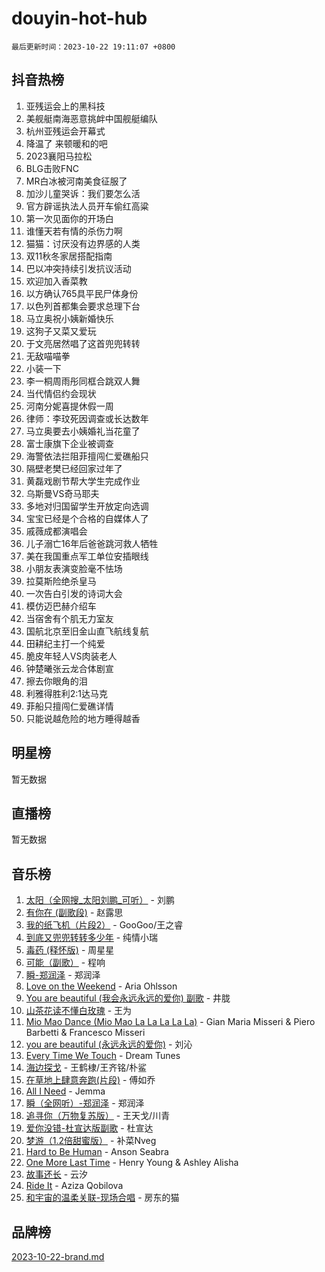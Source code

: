 # douyin-hot-hub

`最后更新时间：2023-10-22 19:11:07 +0800`

## 抖音热榜

1. 亚残运会上的黑科技
1. 美舰艇南海恶意挑衅中国舰艇编队
1. 杭州亚残运会开幕式
1. 降温了 来顿暖和的吧
1. 2023襄阳马拉松
1. BLG击败FNC
1. MR白冰被河南美食征服了
1. 加沙儿童哭诉：我们要怎么活
1. 官方辟谣执法人员开车偷红高粱
1. 第一次见面你的开场白
1. 谁懂天若有情的杀伤力啊
1. 猫猫：讨厌没有边界感的人类
1. 双11秋冬家居搭配指南
1. 巴以冲突持续引发抗议活动
1. 欢迎加入香菜教
1. 以方确认765具平民尸体身份
1. 以色列首都集会要求总理下台
1. 马立奥祝小姨新婚快乐
1. 这狗子又菜又爱玩
1. 于文亮居然唱了这首兜兜转转
1. 无敌喵喵拳
1. 小装一下
1. 李一桐周雨彤同框合跳双人舞
1. 当代情侣约会现状
1. 河南分妮喜提休假一周
1. 律师：李玟死因调查或长达数年
1. 马立奥要去小姨婚礼当花童了
1. 富士康旗下企业被调查
1. 海警依法拦阻菲擅闯仁爱礁船只
1. 隔壁老樊已经回家过年了
1. 黄磊戏剧节帮大学生完成作业
1. 乌斯曼VS奇马耶夫
1. 多地对归国留学生开放定向选调
1. 宝宝已经是个合格的自媒体人了
1. 戚薇成都演唱会
1. 儿子溺亡16年后爸爸跳河救人牺牲
1. 美在我国重点军工单位安插眼线
1. 小朋友表演变脸毫不怯场
1. 拉莫斯险绝杀皇马
1. 一次告白引发的诗词大会
1. 模仿迈巴赫介绍车
1. 当宿舍有个肌无力室友
1. 国航北京至旧金山直飞航线复航
1. 田耕纪主打一个纯爱
1. 脆皮年轻人VS肉装老人
1. 钟楚曦张云龙合体剧宣
1. 擦去你眼角的泪
1. 利雅得胜利2:1达马克
1. 菲船只擅闯仁爱礁详情
1. 只能说越危险的地方睡得越香

## 明星榜

暂无数据

## 直播榜

暂无数据

## 音乐榜

1. [太阳（全网搜_太阳刘鹏_可听）](https://sf6-cdn-tos.douyinstatic.com/obj/tos-cn-ve-2774/ogWbyIQnlBFImVbeDocRdCIYtBHlbJXgfZMvgz) - 刘鹏
1. [有你在 (副歌段)](https://sf3-cdn-tos.douyinstatic.com/obj/tos-cn-ve-2774/o8zImmNsI8B0yfAW5FKAB1oBhkMAlIrwsZEi1V) - 赵露思
1. [我的纸飞机（片段2）](https://sf3-cdn-tos.douyinstatic.com/obj/tos-cn-ve-2774/oM2ZrKcg2CD5AeRB2gkeXOFB1IxAGJdZPazYHf) - GooGoo/王之睿
1. [到底又兜兜转转多少年](https://sf6-cdn-tos.douyinstatic.com/obj/tos-cn-ve-2774/os1AQ0obZlDYZQByBsnEHx8h9OoIgCJgXeOfwt) - 纯情小瑞
1. [毒药 (释怀版)](https://sf3-cdn-tos.douyinstatic.com/obj/tos-cn-ve-2774/oYILMEAzspdZBIzy4frJNB8ZHPHWAhiwowd4Ad) - 周星星
1. [可能（副歌）](https://sf6-cdn-tos.douyinstatic.com/obj/tos-cn-ve-2774/cde1731888894259b333569393c2fb51) - 程响
1. [瞬-郑润泽](https://sf6-cdn-tos.douyinstatic.com/obj/tos-cn-ve-2774/oYXHIohzvbNAzBhHgyksWpRM4bfkDsBdBDAynw) - 郑润泽
1. [Love on the Weekend](https://sf6-cdn-tos.douyinstatic.com/obj/tos-cn-ve-2774/o4tVQen5ZtBZEMlD1CDIepBC2OigkU1KQkb1vd) - Aria Ohlsson
1. [You are beautiful (我会永远永远的爱你) 副歌](https://sf3-cdn-tos.douyinstatic.com/obj/tos-cn-ve-2774/o4NlnjbBAIAhg5wOCWzJoyMzkIqGxYsR7f3W4Q) - 井胧
1. [山茶花读不懂白玫瑰](https://sf3-cdn-tos.douyinstatic.com/obj/tos-cn-ve-2774/osfn8B7DktrRHEPJgPCfDbw7QDQEkwC16BxZg9) - 王为
1. [Mio Mao Dance (Mio Mao La La La La La)](https://sf6-cdn-tos.douyinstatic.com/obj/tos-cn-ve-2774/owhJZ1sWIABNvU3gOxlwztm0oAfMK58zHXT8GM) - Gian Maria Misseri & Piero Barbetti & Francesco Misseri
1. [you are beautiful (永远永远的爱你)](https://sf6-cdn-tos.douyinstatic.com/obj/tos-cn-ve-2774/7f5e088a940e42b487e76fd10d0ffcfd) - 刘沁
1. [Every Time We Touch](https://sf3-cdn-tos.douyinstatic.com/obj/tos-cn-ve-2774/ogN6lUKQeBBfEVhIOMikG1CcJjugxk1tztZyhP) - Dream Tunes
1. [海边探戈](https://sf6-cdn-tos.douyinstatic.com/obj/tos-cn-ve-2774/os9gE0VQCGqt6VQkZDyBBYvfSDY0QFe3vVmubn) - 王鹤棣/王齐铭/朴鲨
1. [在草地上肆意奔跑(片段)](https://sf3-cdn-tos.douyinstatic.com/obj/tos-cn-ve-2774/8831d494742f45dabdfa8adb8b817259) - 傅如乔
1. [All I Need](https://sf6-cdn-tos.douyinstatic.com/obj/tos-cn-ve-2774/e8b55ca1d1fa4f90a60c22b8ece170ac) - Jemma
1. [瞬（全网听）-郑润泽](https://sf6-cdn-tos.douyinstatic.com/obj/tos-cn-ve-2774/o4Vb9eJZClCZTnRQYy0BRSeHGrDtrkrQgIBvQt) - 郑润泽
1. [追寻你（万物复苏版）](https://sf6-cdn-tos.douyinstatic.com/obj/tos-cn-ve-2774/oYeAZJsbjIDit9APmBg8u6uDUQnHmoCf3gbo74) - 王天戈/川青
1. [爱你没错-杜宣达版副歌](https://sf6-cdn-tos.douyinstatic.com/obj/tos-cn-ve-2774/oUm8ctBZQfZQ4jUNWbseSYV0lZDsWn6LCODgCB) - 杜宣达
1. [梦游（1.2倍甜蜜版）](https://sf6-cdn-tos.douyinstatic.com/obj/tos-cn-ve-2774/o4gyAUm8hwufoEABmwVIiQtHsFuGzAEEWtNMzo) - 补菜Nveg
1. [Hard to Be Human](https://sf3-cdn-tos.douyinstatic.com/obj/tos-cn-ve-2774/oQItaej4rB1rBfnJUbKPlQOgDWvSUWRy814CZl) - Anson Seabra
1. [One More Last Time](https://sf6-cdn-tos.douyinstatic.com/obj/tos-cn-ve-2774/oAzTlo0LUAdCAIhjktsKWcLAEUKmZwGcOoB1fy) - Henry Young & Ashley Alisha
1. [故事还长](https://sf3-cdn-tos.douyinstatic.com/obj/tos-cn-ve-2774/30a26758c8594f0ab81ac675c33ee2c5) - 云汐
1. [Ride It](https://sf6-cdn-tos.douyinstatic.com/obj/tos-cn-ve-2774/oMZDIYec6eQynQyWBQnCM11DZzkgnBPtBpD4bi) - Aziza Qobilova
1. [和宇宙的温柔关联-现场合唱](https://sf6-cdn-tos.douyinstatic.com/obj/tos-cn-ve-2774/o0hONGDYQBgk0e5bqDeQOonVmncA6tC2nBwZLT) - 房东的猫

## 品牌榜

[2023-10-22-brand.md](2023-10-22-brand.md)
